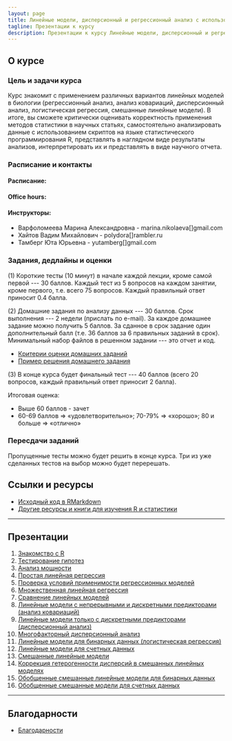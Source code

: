 ```yaml
---
layout: page
title: Линейные модели, дисперсионный и регрессионный анализ с использованием R
tagline: Презентации к курсу
description: Презентации к курсу Линейные модели, дисперсионный и регрессионный анализ с использованием R
---
```


## О курсе

### Цель и задачи курса

Курс знакомит с применением различных вариантов линейных моделей в биологии (регрессионный анализ, анализ ковариаций, дисперсионный анализ, логистическая регрессия, смешанные линейные модели). В итоге, вы сможете критически оценивать корректность применения методов статистики в научных статьях, самостоятельно анализировать данные с использованием скриптов на языке статистического программирования R, представлять в наглядном виде результаты анализов, интерпретировать их и представлять в виде научного отчета.

### Расписание и контакты

#### Расписание:

#### Office hours: 

#### Инструкторы: 

- Варфоломеева Марина Александровна -  marina.nikolaeva[]gmail.com
- Хайтов Вадим Михайлович - polydora[]rambler.ru
- Тамберг Юта Юрьевна - yutamberg[]gmail.com

### Задания, дедлайны и оценки

(1) Короткие тесты (10 минут) в начале каждой лекции, кроме самой первой --- 30 баллов. Каждый тест из 5 вопросов на каждом занятии, кроме первого, т.е. всего 75 вопросов. Каждый правильный ответ приносит 0.4 балла.

(2) Домашние задания по анализу данных --- 30 баллов. Срок выполнения --- 2 недели (прислать по e-mail). За каждое домашнее задание можно получить 5 баллов. За сданное в срок задание один дополнительный балл (т.е. 36 баллов за 6 правильных заданий в срок). Минимальный набор файлов в решенном задании --- это отчет и код.

- [Критерии оценки домашних заданий](pages/evaluation_criteria.html)
- [Пример решения домашнего задания](example_task.zip)

(3) В конце курса будет финальный тест --- 40 баллов (всего 20 вопросов, каждый правильный ответ приносит 2 балла).

Итоговая оценка:

- Выше 60 баллов - зачет
- 60-69 баллов => «удовлетворительно»; 70-79% => «хорошо»; 80 и больше => «отлично»

### Пересдачи заданий

Пропущенные тесты можно будет решить в конце курса.
Три из уже сделанных тестов на выбор можно будет перерешать.


## Ссылки и ресурсы

- [Исходный код в RMarkdown](http://github.com/varmara/linmodr-course)
- [Другие ресурсы и книги для изучения R и статистики](pages/resources.html)

<!--

- [Как и где можно найти помощь с R и статистикой](pages/more_help.html)

-->

---

## Презентации

1. [Знакомство с R](pages/introduction_to_r.html)
1. [Тестирование гипотез](pages/hypothesis_testing.html)
1. [Анализ мощности](pages/power_analysis.html)
1. [Простая линейная регрессия](pages/linear_regression.html)
1. [Проверка условий применимости регрессионных моделей](pages/.html)
1. [Множественная линейная регрессия](pages/.html)
1. [Сравнение линейных моделей](pages/.html)
1. [Линейные модели с непрерывными и дискретными предикторами (анализ ковариаций)](pages/.html)
1. [Линейные модели только с дискретными предикторами (дисперсионный анализ)](pages/.html)
1. [Многофакторный дисперсионный анализ](pages/.html)
1. [Линейные модели для бинарных данных (логистическая регрессия)](pages/.html)
1. [Линейные модели для счетных данных](pages/.html)
1. [Смешанные линейные модели](pages/.html)
1. [Коррекция гетерогенности дисперсий в смешанных линейных моделях](pages/.html)
1. [Обобщенные смешанные линейные модели для бинарных данных](pages/.html)
1. [Обобщенные смешанные модели для счетных данных](pages/.html)

---

## Благодарности

- [Благодарности](pages/acknowledgements.html)
